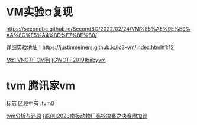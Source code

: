 
# VM实验¤复现

https://secondbc.github.io/SecondBC/2022/02/24/VM%E5%AE%9E%E9%AA%8C%E5%A4%8D%E7%8E%B0/

详细实验地址：https://justinmeiners.github.io/lc3-vm/index.html#1:12

[Mz1 VNCTF CM狗](https://blog.shi1011.cn/ctf/2162#cm%E7%8B%97)
[[GWCTF2019]babyvm](https://www.bilibili.com/video/BV1J24y1L7rU/)


# tvm 腾讯家vm
标志  区段中有 .tvm0 

[tvm分析与还原](https://bbs.kanxue.com/thread-277370.htm)
[[原创]2023南极动物厂高校决赛之决赛附加题 ](https://bbs.kanxue.com/thread-276892.htm)
